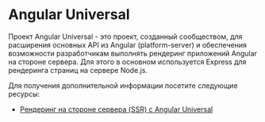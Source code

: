 # Angular Universal

Проект Angular Universal - это проект, созданный сообществом, для расширения основных API из Angular (platform-server) и обеспечения возможности разработчикам выполнять рендеринг приложений Angular на стороне сервера. Для этого в основном используется Express для рендеринга страниц на сервере Node.js.

Для получения дополнительной информации посетите следующие ресурсы:

- [Рендеринг на стороне сервера (SSR) с Angular Universal](https://angular.io/guide/universal)
